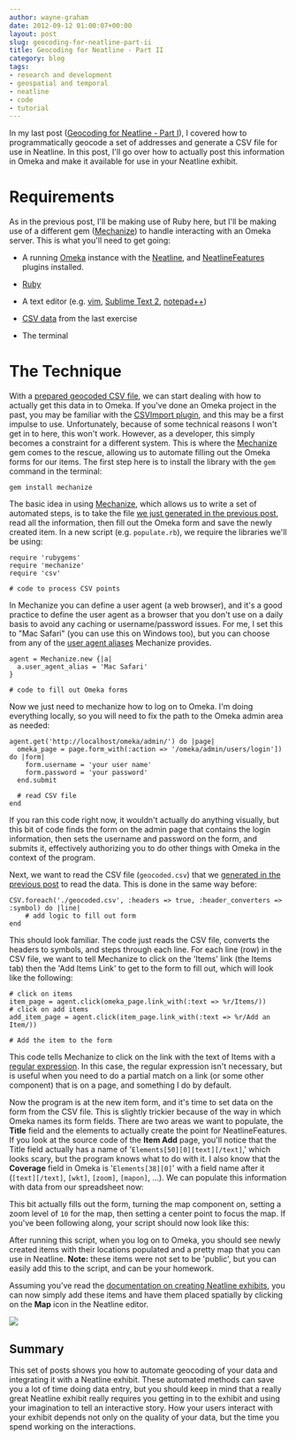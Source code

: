 ```yaml
---
author: wayne-graham
date: 2012-09-12 01:00:07+00:00
layout: post
slug: geocoding-for-neatline-part-ii
title: Geocoding for Neatline - Part II
category: blog
tags:
- research and development
- geospatial and temporal
- neatline
- code
- tutorial
---
```


In my last post ([Geocoding for Neatline - Part I]( http://www.scholarslab.org/digital-humanities/geocoding-for-neatline-part-i)), I covered how to programmatically geocode a set of addresses and generate a CSV file for use in Neatline. In this post, I'll go over how to actually post this information in Omeka and make it available for use in your Neatline exhibit.



# Requirements



As in the previous post, I'll be making use of Ruby here, but I'll be making use of a different gem ([Mechanize](https://rubygems.org/gems/mechanize)) to handle interacting with an Omeka server. This is what you'll need to get going:





  * A running [Omeka](http://omeka.org/) instance with the [Neatline](http://omeka.org/add-ons/plugins/neatline/), and [NeatlineFeatures](http://omeka.org/add-ons/plugins/neatlinefeatures/) plugins installed.


  * [Ruby](http://www.ruby-lang.org/en/)


  * A text editor (e.g. [vim](http://www.vim.org/), [Sublime Text 2](http://www.sublimetext.com/2), [notepad++](http://notepad-plus-plus.org/))


  * [CSV data](https://gist.github.com/3307210#file_geocoded.csv) from the last exercise


  * The terminal





# The Technique



With a [prepared geocoded CSV file](https://gist.github.com/3307210#file_geocoded.csv), we can start dealing with how to actually get this data in to Omeka. If you've done an Omeka project in the past, you may be familiar with the [CSVImport plugin](http://omeka.org/add-ons/plugins/csv-import/), and this may be a first impulse to use. Unfortunately, because of some technical reasons I won't get in to here, this won't work. However, as a developer, this simply becomes a constraint for a different system. This is where the [Mechanize](http://rubygems.org/gems/mechanize) gem comes to the rescue, allowing us to automate filling out the Omeka forms for our items. The first step here is to install the library with the `gem` command in the terminal:

```
gem install mechanize
```

The basic idea in using [Mechanize](http://rubygems.org/gems/mechanize), which allows us to write a set of automated steps, is to take the file [we just generated in the previous post](https://gist.github.com/3307210#file_geocoded.csv), read all the information, then fill out the Omeka form and save the newly created item. In a new script (e.g. `populate.rb`), we require the libraries we'll be using:

```
require 'rubygems'
require 'mechanize'
require 'csv'

# code to process CSV points
```

In Mechanize you can define a user agent (a web browser), and it's a good practice to define the user agent as a browser that you don't use on a daily basis to avoid any caching or username/password issues. For me, I set this to "Mac Safari" (you can use this on Windows too), but you can choose from any of the [user agent aliases](https://github.com/tenderlove/mechanize/blob/master/lib/mechanize.rb#L90) Mechanize provides.

```
agent = Mechanize.new {|a|
  a.user_agent_alias = 'Mac Safari'
}

# code to fill out Omeka forms
```

Now we just need to mechanize how to log on to Omeka. I'm doing everything locally, so you will need to fix the path to the Omeka admin area as needed:

```
agent.get('http://localhost/omeka/admin/') do |page|
  omeka_page = page.form_with(:action => '/omeka/admin/users/login']) do |form|
    form.username = 'your user name'
    form.password = 'your password'
  end.submit

  # read CSV file
end
```

If you ran this code right now, it wouldn't actually do anything visually, but this bit of code finds the form on the admin page that contains the login information, then sets the username and password on the form, and submits it, effectively authorizing you to do other things with Omeka in the context of the program.

Next, we want to read the CSV file (`geocoded.csv`) that we [generated in the previous post](https://gist.github.com/3307210#file_geocoded.csv) to read the data. This is done in the same way before:

```
CSV.foreach('./geocoded.csv', :headers => true, :header_converters => :symbol) do |line|
    # add logic to fill out form
end
```

This should look familiar. The code just reads the CSV file, converts the headers to symbols, and steps through each line. For each line (row) in the CSV file, we want to tell Mechanize to click on the 'Items' link (the Items tab) then the 'Add Items Link' to get to the form to fill out, which will look like the following:

```
# click on items
item_page = agent.click(omeka_page.link_with(:text => %r/Items/))
# click on add items
add_item_page = agent.click(item_page.link_with(:text => %r/Add an Item/))

# Add the item to the form
```

This code tells Mechanize to click on the link with the text of Items with a [regular expression](https://en.wikipedia.org/wiki/Regular_expression). In this case, the regular expression isn't necessary, but is useful when you need to do a partial match on a link (or some other component) that is on a page, and something I do by default.

Now the program is at the new item form, and it's time to set data on the form from the CSV file. This is slightly trickier because of the way in which Omeka names its form fields. There are two areas we want to populate, the **Title** field and the elements to actually create the point for NeatlineFeatures. If you look at the source code of the **Item Add** page, you'll notice that the Title field actually has a name of '`Elements[50][0][text][/text]`,' which looks scary, but the program knows what to do with it. I also know that the **Coverage** field in Omeka is '`Elements[38][0]`' with a field name after it (`[text][/text]`, `[wkt]`, `[zoom]`, `[mapon]`, ...). We can populate this information with data from our spreadsheet now:

<script src="https://gist.github.com/waynegraham/3307210.js?file=add_item_snippet.rb" file="add_item_snippet.rb"></script>

This bit actually fills out the form, turning the map component on, setting a zoom level of `10` for the map, then setting a center point to focus the map. If you've been following along, your script should now look like this:

<script src="https://gist.github.com/waynegraham/3307210.js?file=add_item_snippet.rb" file="populate.rb"></script>

After running this script, when you log on to Omeka, you should see newly created items with their locations populated and a pretty map that you can use in Neatline. **Note:** these items were not set to be 'public', but you can easily add this to the script, and can be your homework. 

Assuming you've read the [documentation on creating Neatline exhibits](http://neatline.org/plugins/neatline/), you can now simply add these items and have them placed spatially by clicking on the **Map** icon in the Neatline editor.

[![](http://static.scholarslab.org/wp-content/uploads/2012/09/neatline_features-300x199.png)](http://static.scholarslab.org/wp-content/uploads/2012/09/neatline_features.png)


## Summary


This set of posts shows you how to automate geocoding of your data and integrating it with a Neatline exhibit. These automated methods can save you a lot of time doing data entry, but you should keep in mind that a really great Neatline exhibit really requires you getting in to the exhibit and using your imagination to tell an interactive story. How your users interact with your exhibit depends not only on the quality of your data, but the time you spend working on the interactions.
